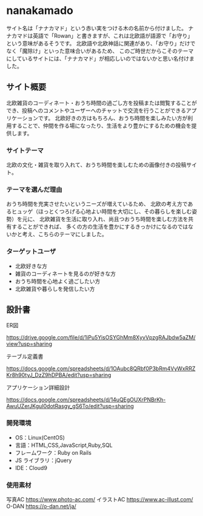 # nanakamado
サイト名は「ナナカマド」という赤い実をつける木の名前から付けました。
ナナカマドは英語で「Rowan」と書きますが、これは北欧語が語源で「お守り」という意味があるそうです。
北欧語や北欧神話に関連があり、「お守り」だけでなく「魔除け」といった意味合いがあるため、
このご時世だからこそのテーマにしているサイトには、「ナナカマド」が相応しいのではないかと思い名付けました。

## サイト概要
北欧雑貨のコーディネート・おうち時間の過ごし方を投稿または閲覧することができ、投稿へのコメントやユーザーへのチャットで交流を行うことができるアプリケーションです。
北欧好きの方はもちろん、おうち時間を楽しみたい方が利用することで、仲間を作る場になったり、生活をより豊かにするための機会を提供します。

### サイトテーマ
北欧の文化・雑貨を取り入れて、おうち時間を楽しむための画像付きの投稿サイト。

### テーマを選んだ理由
おうち時間を充実させたいというニーズが増えているため、
北欧の考え方であるヒュッゲ（ほっとくつろげる心地よい時間を大切にし、その暮らしを楽しむ姿勢）を元に、
北欧雑貨を生活に取り入れ、尚且つおうち時間を楽しむ方法を共有することができれば、
多くの方の生活を豊かにするきっかけになるのではないかと考え、こちらのテーマにしました。

### ターゲットユーザ
- 北欧好きな方
- 雑貨のコーディネートを見るのが好きな方
- おうち時間を心地よく過ごしたい方
- 北欧雑貨や暮らしを発信したい方

## 設計書
ER図

https://drive.google.com/file/d/1iPu5YisOSYGhMm8XyvVpzgRAJbdw5aZM/view?usp=sharing

テーブル定義書

https://docs.google.com/spreadsheets/d/1OAubc8QRbf0P3bRm4VyWxRRZKr8h90tyJ_DzZ9hDPBA/edit?usp=sharing

アプリケーション詳細設計

https://docs.google.com/spreadsheets/d/14uQEgOUXrPNBrKh-AwuUZerJKguI0dotRasgy_gS6To/edit?usp=sharing


### 開発環境
- OS：Linux(CentOS)
- 言語：HTML,CSS,JavaScript,Ruby,SQL
- フレームワーク：Ruby on Rails
- JS ライブラリ：jQuery
- IDE：Cloud9

### 使用素材
写真AC  https://www.photo-ac.com/
イラストAC  https://www.ac-illust.com/
O-DAN  https://o-dan.net/ja/
